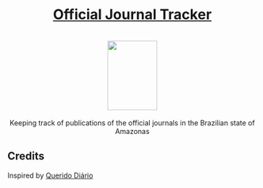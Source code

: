 <h1 align="center"><a href="https://github.com/Paguiar735/official-journal-tracker">Official Journal Tracker</a></h1>

<p align="center">
    <br>
  <a href="https://pixabay.com/vectors/sherlock-holmes-detective-147255/">
    <img src="https://cdn.pixabay.com/photo/2013/07/12/13/46/sherlock-holmes-147255_960_720.png" width="100px" height="140px"/>
  </a>
  <br><br>
    Keeping track of publications of the official journals in the Brazilian state of Amazonas
  <br>
</p>

## Credits

Inspired by [Querido Diário](https://github.com/okfn-brasil/querido-diario)